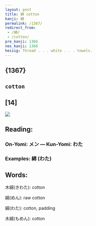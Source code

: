 ```yaml
---
layout: post
title: 綿 cotton
kanji: 綿
permalink: /1367/
redirect_from:
 - /綿/
 - /cotton/
pre_kanji: 1366
nex_kanji: 1368
heisig: Thread . . . white . . . towels.
---
```


## {1367}

## `cotton`

## [14]

<div class="stroke"><img src="E7B6BF.png" /></div>

## Reading:

### On-Yomi: メン &mdash; Kun-Yomi: わた

### Examples: 綿 (わた)

## Words:

木綿(きわた): cotton

綿(めん): raw cotton

綿(わた): cotton, padding

木綿(もめん): cotton
